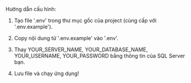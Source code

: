 Hướng dẫn cấu hình:

1) Tạo file '.env' trong thư mục gốc của project (cùng cấp với '.env.example').

2) Copy nội dung từ '.env.example' vào '.env'.
   
4) Thay YOUR_SERVER_NAME, YOUR_DATABASE_NAME, YOUR_USERNAME, YOUR_PASSWORD bằng thông tin của SQL Server bạn.
   
6) Lưu file và chạy ứng dụng!
